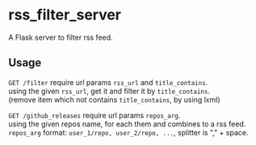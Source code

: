 # rss_filter_server
A Flask server to filter rss feed.  

## Usage
`GET /filter` require url params `rss_url` and `title_contains`.  
using the given `rss_url`, get it and filter it by `title_contains`.  
(remove item which not contains `title_contains`, by using lxml)

`GET /github_releases` require url params `repos_arg`.  
using the given repos name, for each them and combines to a rss feed.  
`repos_arg` format: `user_1/repo, user_2/repo, ...`, splitter is "," + space.
